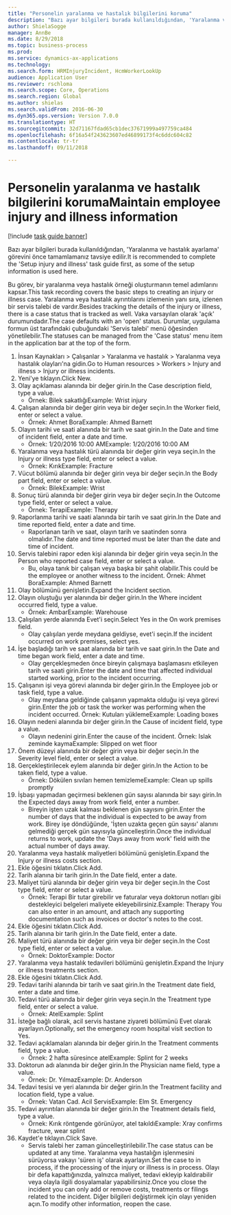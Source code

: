 ```yaml
--- 
title: "Personelin yaralanma ve hastalık bilgilerini koruma"
description: "Bazı ayar bilgileri burada kullanıldığından, 'Yaralanma ve hastalık ayarlama' görevini önce tamamlamanız tavsiye edilir."
author: ShielaSogge
manager: AnnBe
ms.date: 8/29/2018
ms.topic: business-process
ms.prod: 
ms.service: dynamics-ax-applications
ms.technology: 
ms.search.form: HRMInjuryIncident, HcmWorkerLookUp
audience: Application User
ms.reviewer: rschloma
ms.search.scope: Core, Operations
ms.search.region: Global
ms.author: shielas
ms.search.validFrom: 2016-06-30
ms.dyn365.ops.version: Version 7.0.0
ms.translationtype: HT
ms.sourcegitcommit: 32d71167fdad65cb1dec37671999a497759ca484
ms.openlocfilehash: 6f16a54f243623607ed46899173f4c6ddc604c82
ms.contentlocale: tr-tr
ms.lasthandoff: 09/11/2018

---
```

# <a name="maintain-employee-injury-and-illness-information"></a><span data-ttu-id="b04f7-103">Personelin yaralanma ve hastalık bilgilerini koruma</span><span class="sxs-lookup"><span data-stu-id="b04f7-103">Maintain employee injury and illness information</span></span>

[!include [task guide banner](../../includes/task-guide-banner.md)]

<span data-ttu-id="b04f7-104">Bazı ayar bilgileri burada kullanıldığından, 'Yaralanma ve hastalık ayarlama' görevini önce tamamlamanız tavsiye edilir.</span><span class="sxs-lookup"><span data-stu-id="b04f7-104">It is recommended to complete the 'Setup injury and illness' task guide first, as some of the setup information is used here.</span></span> 



<span data-ttu-id="b04f7-105">Bu görev, bir yaralanma veya hastalık örneği oluşturmanın temel adımlarını kapsar.</span><span class="sxs-lookup"><span data-stu-id="b04f7-105">This task recording covers the basic steps to creating an injury or illness case.</span></span> <span data-ttu-id="b04f7-106">Yaralanma veya hastalık ayrıntılarını izlemenin yanı sıra, izlenen bir servis talebi de vardır.</span><span class="sxs-lookup"><span data-stu-id="b04f7-106">Besides tracking the details of the injury or illness, there is a case status that is tracked as well.</span></span>  <span data-ttu-id="b04f7-107">Vaka varsayılan olarak 'açık' durumundadır.</span><span class="sxs-lookup"><span data-stu-id="b04f7-107">The case defaults with an 'open' status.</span></span>  <span data-ttu-id="b04f7-108">Durumlar, uygulama formun üst tarafındaki çubuğundaki 'Servis talebi' menü öğesinden yönetilebilir.</span><span class="sxs-lookup"><span data-stu-id="b04f7-108">The statuses can be managed from the 'Case status' menu item in the application bar at the top of the form.</span></span>

1. <span data-ttu-id="b04f7-109">İnsan Kaynakları > Çalışanlar > Yaralanma ve hastalık > Yaralanma veya hastalık olayları'na gidin.</span><span class="sxs-lookup"><span data-stu-id="b04f7-109">Go to Human resources > Workers > Injury and illness > Injury or illness incidents.</span></span>
2. <span data-ttu-id="b04f7-110">Yeni'ye tıklayın.</span><span class="sxs-lookup"><span data-stu-id="b04f7-110">Click New.</span></span>
3. <span data-ttu-id="b04f7-111">Olay açıklaması alanında bir değer girin.</span><span class="sxs-lookup"><span data-stu-id="b04f7-111">In the Case description field, type a value.</span></span>
    * <span data-ttu-id="b04f7-112">Örnek: Bilek sakatlığı</span><span class="sxs-lookup"><span data-stu-id="b04f7-112">Example:  Wrist injury</span></span>  
4. <span data-ttu-id="b04f7-113">Çalışan alanında bir değer girin veya bir değer seçin.</span><span class="sxs-lookup"><span data-stu-id="b04f7-113">In the Worker field, enter or select a value.</span></span>
    * <span data-ttu-id="b04f7-114">Örnek: Ahmet Bora</span><span class="sxs-lookup"><span data-stu-id="b04f7-114">Example: Ahmed Barnett</span></span>  
5. <span data-ttu-id="b04f7-115">Olayın tarihi ve saati alanında bir tarih ve saat girin.</span><span class="sxs-lookup"><span data-stu-id="b04f7-115">In the Date and time of incident field, enter a date and time.</span></span>
    * <span data-ttu-id="b04f7-116">Örnek: 1/20/2016 10:00 AM</span><span class="sxs-lookup"><span data-stu-id="b04f7-116">Example:  1/20/2016 10:00 AM</span></span>  
6. <span data-ttu-id="b04f7-117">Yaralanma veya hastalık türü alanında bir değer girin veya seçin.</span><span class="sxs-lookup"><span data-stu-id="b04f7-117">In the Injury or illness type field, enter or select a value.</span></span>
    * <span data-ttu-id="b04f7-118">Örnek: Kırık</span><span class="sxs-lookup"><span data-stu-id="b04f7-118">Example:  Fracture</span></span>  
7. <span data-ttu-id="b04f7-119">Vücut bölümü alanında bir değer girin veya bir değer seçin.</span><span class="sxs-lookup"><span data-stu-id="b04f7-119">In the Body part field, enter or select a value.</span></span>
    * <span data-ttu-id="b04f7-120">Örnek: Bilek</span><span class="sxs-lookup"><span data-stu-id="b04f7-120">Example:  Wrist</span></span>  
8. <span data-ttu-id="b04f7-121">Sonuç türü alanında bir değer girin veya bir değer seçin.</span><span class="sxs-lookup"><span data-stu-id="b04f7-121">In the Outcome type field, enter or select a value.</span></span>
    * <span data-ttu-id="b04f7-122">Örnek: Terapi</span><span class="sxs-lookup"><span data-stu-id="b04f7-122">Example:  Therapy</span></span>  
9. <span data-ttu-id="b04f7-123">Raporlanma tarihi ve saati alanında bir tarih ve saat girin.</span><span class="sxs-lookup"><span data-stu-id="b04f7-123">In the Date and time reported field, enter a date and time.</span></span>
    * <span data-ttu-id="b04f7-124">Raporlanan tarih ve saat, olayın tarih ve saatinden sonra olmalıdır.</span><span class="sxs-lookup"><span data-stu-id="b04f7-124">The date and time reported must be later than the date and time of incident.</span></span>  
10. <span data-ttu-id="b04f7-125">Servis talebini rapor eden kişi alanında bir değer girin veya seçin.</span><span class="sxs-lookup"><span data-stu-id="b04f7-125">In the Person who reported case field, enter or select a value.</span></span>
    * <span data-ttu-id="b04f7-126">Bu, olaya tanık bir çalışan veya başka bir şahit olabilir.</span><span class="sxs-lookup"><span data-stu-id="b04f7-126">This could be the employee or another witness to the incident.</span></span>  <span data-ttu-id="b04f7-127">Örnek: Ahmet Bora</span><span class="sxs-lookup"><span data-stu-id="b04f7-127">Example: Ahmed Barnett</span></span>  
11. <span data-ttu-id="b04f7-128">Olay bölümünü genişletin.</span><span class="sxs-lookup"><span data-stu-id="b04f7-128">Expand the Incident section.</span></span>
12. <span data-ttu-id="b04f7-129">Olayın oluştuğu yer alanında bir değer girin.</span><span class="sxs-lookup"><span data-stu-id="b04f7-129">In the Where incident occurred field, type a value.</span></span>
    * <span data-ttu-id="b04f7-130">Örnek: Ambar</span><span class="sxs-lookup"><span data-stu-id="b04f7-130">Example:  Warehouse</span></span>  
13. <span data-ttu-id="b04f7-131">Çalışılan yerde alanında Evet'i seçin.</span><span class="sxs-lookup"><span data-stu-id="b04f7-131">Select Yes in the On work premises field.</span></span>
    * <span data-ttu-id="b04f7-132">Olay çalışılan yerde meydana geldiyse, evet'i seçin.</span><span class="sxs-lookup"><span data-stu-id="b04f7-132">If the incident occurred on work premises, select yes.</span></span>  
14. <span data-ttu-id="b04f7-133">İşe başladığı tarih ve saat alanında bir tarih ve saat girin.</span><span class="sxs-lookup"><span data-stu-id="b04f7-133">In the Date and time began work field, enter a date and time.</span></span>
    * <span data-ttu-id="b04f7-134">Olay gerçekleşmeden önce bireyin çalışmaya başlamasını etkileyen tarih ve saati girin.</span><span class="sxs-lookup"><span data-stu-id="b04f7-134">Enter the date and time that affected individual started working, prior to the incident occurring.</span></span>  
15. <span data-ttu-id="b04f7-135">Çalışanın işi veya görevi alanında bir değer girin.</span><span class="sxs-lookup"><span data-stu-id="b04f7-135">In the Employee job or task field, type a value.</span></span>
    * <span data-ttu-id="b04f7-136">Olay meydana geldiğinde çalışanın yapmakta olduğu işi veya görevi girin.</span><span class="sxs-lookup"><span data-stu-id="b04f7-136">Enter the job or task the worker was performing when the incident occurred.</span></span>  <span data-ttu-id="b04f7-137">Örnek: Kutuları yükleme</span><span class="sxs-lookup"><span data-stu-id="b04f7-137">Example:  Loading boxes</span></span>  
16. <span data-ttu-id="b04f7-138">Olayın nedeni alanında bir değer girin.</span><span class="sxs-lookup"><span data-stu-id="b04f7-138">In the Cause of incident field, type a value.</span></span>
    * <span data-ttu-id="b04f7-139">Olayın nedenini girin.</span><span class="sxs-lookup"><span data-stu-id="b04f7-139">Enter the cause of the incident.</span></span>  <span data-ttu-id="b04f7-140">Örnek: Islak zeminde kayma</span><span class="sxs-lookup"><span data-stu-id="b04f7-140">Example:  Slipped on wet floor</span></span>  
17. <span data-ttu-id="b04f7-141">Önem düzeyi alanında bir değer girin veya bir değer seçin.</span><span class="sxs-lookup"><span data-stu-id="b04f7-141">In the Severity level field, enter or select a value.</span></span>
18. <span data-ttu-id="b04f7-142">Gerçekleştirilecek eylem alanında bir değer girin.</span><span class="sxs-lookup"><span data-stu-id="b04f7-142">In the Action to be taken field, type a value.</span></span>
    * <span data-ttu-id="b04f7-143">Örnek: Dökülen sıvıları hemen temizleme</span><span class="sxs-lookup"><span data-stu-id="b04f7-143">Example:  Clean up spills promptly</span></span>  
19. <span data-ttu-id="b04f7-144">İşbaşı yapmadan geçirmesi beklenen gün sayısı alanında bir sayı girin.</span><span class="sxs-lookup"><span data-stu-id="b04f7-144">In the Expected days away from work field, enter a number.</span></span>
    * <span data-ttu-id="b04f7-145">Bireyin işten uzak kalması beklenen gün sayısını girin.</span><span class="sxs-lookup"><span data-stu-id="b04f7-145">Enter the number of days that the individual is expected to be away from work.</span></span>  <span data-ttu-id="b04f7-146">Birey işe döndüğünde, 'İşten uzakta geçen gün sayısı' alanını gelmediği gerçek gün sayısıyla güncelleştirin.</span><span class="sxs-lookup"><span data-stu-id="b04f7-146">Once the individual returns to work, update the 'Days away from work' field with the actual number of days away.</span></span>  
20. <span data-ttu-id="b04f7-147">Yaralanma veya hastalık maliyetleri bölümünü genişletin.</span><span class="sxs-lookup"><span data-stu-id="b04f7-147">Expand the Injury or illness costs section.</span></span>
21. <span data-ttu-id="b04f7-148">Ekle öğesini tıklatın.</span><span class="sxs-lookup"><span data-stu-id="b04f7-148">Click Add.</span></span>
22. <span data-ttu-id="b04f7-149">Tarih alanına bir tarih girin.</span><span class="sxs-lookup"><span data-stu-id="b04f7-149">In the Date field, enter a date.</span></span>
23. <span data-ttu-id="b04f7-150">Maliyet türü alanında bir değer girin veya bir değer seçin.</span><span class="sxs-lookup"><span data-stu-id="b04f7-150">In the Cost type field, enter or select a value.</span></span>
    * <span data-ttu-id="b04f7-151">Örnek:  Terapi    Bir tutar girebilir ve faturalar veya doktorun notları gibi destekleyici belgeleri maliyete ekleyebilirsiniz.</span><span class="sxs-lookup"><span data-stu-id="b04f7-151">Example:  Therapy    You can also enter in an amount, and attach any supporting documentation such as invoices or doctor's notes to the cost.</span></span>  
24. <span data-ttu-id="b04f7-152">Ekle öğesini tıklatın.</span><span class="sxs-lookup"><span data-stu-id="b04f7-152">Click Add.</span></span>
25. <span data-ttu-id="b04f7-153">Tarih alanına bir tarih girin.</span><span class="sxs-lookup"><span data-stu-id="b04f7-153">In the Date field, enter a date.</span></span>
26. <span data-ttu-id="b04f7-154">Maliyet türü alanında bir değer girin veya bir değer seçin.</span><span class="sxs-lookup"><span data-stu-id="b04f7-154">In the Cost type field, enter or select a value.</span></span>
    * <span data-ttu-id="b04f7-155">Örnek: Doktor</span><span class="sxs-lookup"><span data-stu-id="b04f7-155">Example: Doctor</span></span>  
27. <span data-ttu-id="b04f7-156">Yaralanma veya hastalık tedavileri bölümünü genişletin.</span><span class="sxs-lookup"><span data-stu-id="b04f7-156">Expand the Injury or illness treatments section.</span></span>
28. <span data-ttu-id="b04f7-157">Ekle öğesini tıklatın.</span><span class="sxs-lookup"><span data-stu-id="b04f7-157">Click Add.</span></span>
29. <span data-ttu-id="b04f7-158">Tedavi tarihi alanında bir tarih ve saat girin.</span><span class="sxs-lookup"><span data-stu-id="b04f7-158">In the Treatment date field, enter a date and time.</span></span>
30. <span data-ttu-id="b04f7-159">Tedavi türü alanında bir değer girin veya seçin.</span><span class="sxs-lookup"><span data-stu-id="b04f7-159">In the Treatment type field, enter or select a value.</span></span>
    * <span data-ttu-id="b04f7-160">Örnek: Atel</span><span class="sxs-lookup"><span data-stu-id="b04f7-160">Example:  Splint</span></span>  
31. <span data-ttu-id="b04f7-161">İsteğe bağlı olarak, acil servis hastane ziyareti bölümünü Evet olarak ayarlayın.</span><span class="sxs-lookup"><span data-stu-id="b04f7-161">Optionally, set the emergency room hospital visit section to Yes.</span></span>
32. <span data-ttu-id="b04f7-162">Tedavi açıklamaları alanında bir değer girin.</span><span class="sxs-lookup"><span data-stu-id="b04f7-162">In the Treatment comments field, type a value.</span></span>
    * <span data-ttu-id="b04f7-163">Örnek: 2 hafta süresince atel</span><span class="sxs-lookup"><span data-stu-id="b04f7-163">Example:  Splint for 2 weeks</span></span>  
33. <span data-ttu-id="b04f7-164">Doktorun adı alanında bir değer girin.</span><span class="sxs-lookup"><span data-stu-id="b04f7-164">In the Physician name field, type a value.</span></span>
    * <span data-ttu-id="b04f7-165">Örnek: Dr. Yılmaz</span><span class="sxs-lookup"><span data-stu-id="b04f7-165">Example:  Dr. Anderson</span></span>  
34. <span data-ttu-id="b04f7-166">Tedavi tesisi ve yeri alanında bir değer girin.</span><span class="sxs-lookup"><span data-stu-id="b04f7-166">In the Treatment facility and location field, type a value.</span></span>
    * <span data-ttu-id="b04f7-167">Örnek: Vatan Cad. Acil Servis</span><span class="sxs-lookup"><span data-stu-id="b04f7-167">Example:  Elm St. Emergency</span></span>  
35. <span data-ttu-id="b04f7-168">Tedavi ayrıntıları alanında bir değer girin.</span><span class="sxs-lookup"><span data-stu-id="b04f7-168">In the Treatment details field, type a value.</span></span>
    * <span data-ttu-id="b04f7-169">Örnek: Kırık röntgende görünüyor, atel takıldı</span><span class="sxs-lookup"><span data-stu-id="b04f7-169">Example:  Xray confirms fracture, wear splint</span></span>  
36. <span data-ttu-id="b04f7-170">Kaydet'e tıklayın.</span><span class="sxs-lookup"><span data-stu-id="b04f7-170">Click Save.</span></span>
    * <span data-ttu-id="b04f7-171">Servis talebi her zaman güncelleştirilebilir.</span><span class="sxs-lookup"><span data-stu-id="b04f7-171">The case status can be updated at any time.</span></span>  <span data-ttu-id="b04f7-172">Yaralanma veya hastalığın işlenmesini sürüyorsa vakayı 'süren iş' olarak ayarlayın.</span><span class="sxs-lookup"><span data-stu-id="b04f7-172">Set the case to in process, if the processing of the injury or illness is in process.</span></span>  <span data-ttu-id="b04f7-173">Olayı bir defa kapattığınızda, yalnızca maliyet, tedavi ekleyip kaldırabilir veya olayla ilgili dosyalamalar yapabilirsiniz.</span><span class="sxs-lookup"><span data-stu-id="b04f7-173">Once you close the incident you can only add or remove costs, treatments or filings related to the incident.</span></span>  <span data-ttu-id="b04f7-174">Diğer bilgileri değiştirmek için olayı yeniden açın.</span><span class="sxs-lookup"><span data-stu-id="b04f7-174">To modify other information, reopen the case.</span></span>  


